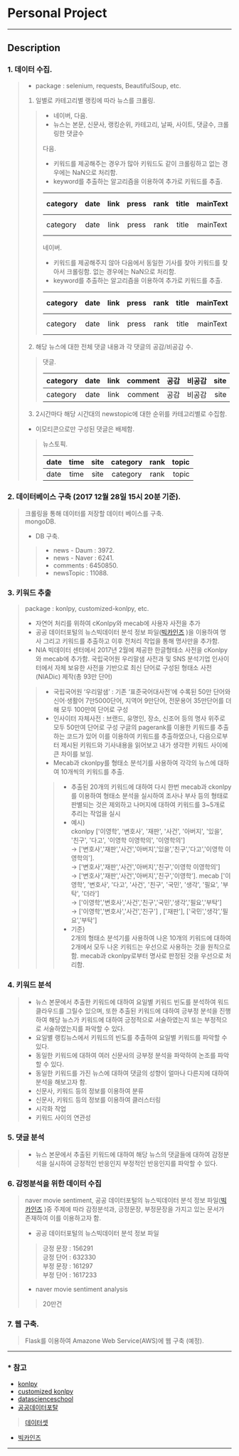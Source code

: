 # Personal Project   
---------------------------  
## Description  
### 1. 데이터 수집.  
> * package : selenium, requests, BeautifulSoup, etc.  
> 
> 1. 일별로 카테고리별 랭킹에 따라 뉴스를 크롤링.  
>> * 네이버, 다음.  
>> * 뉴스는 본문,  신문사, 랭킹순위, 카테고리, 날짜, 사이트, 댓글수, 크롤링한 댓글수  
>>
>> 다음.  
>> * 키워드를 제공해주는 경우가 많아 키워드도 같이 크롤링하고 없는 경우에는 NaN으로 처리함.
>> * keyword를 추출하는 알고리즘을 이용하여 추가로 키워드를 추출.  
>>  
>> | category | date | link | press | rank | title | mainText | keywords | number of comments |  real comment | site |  
>> |:------------|:------:|:-----:|:-------:|:------:|:----:|:-------------:|:-----------:|:-----------------------:|:---------------:|------:|
>> | category | date|link | press | rank | title | mainText | keyword | number of comments |  real comment | site |  
>> 
>> 네이버.    
>> * 키워드를 제공해주지 않아 다음에서 동일한 기사를 찾아 키워드를 찾아서 크롤링함. 없는 경우에는 NaN으로 처리함.  
>> * keyword를 추출하는 알고리즘을 이용하여 추가로 키워드를 추출. 
>> 
>> | category | date | link | press | rank | title | mainText | number of comments |  real comment | site |  
>> |:------------|:------:|:-----:|:-------:|:------:|:----:|:-------------:|:----------------------------:|:--------------------:|------:|
>> | category | date | link | press | rank | title | mainText | number of comments |  real comment | site |  
>
> 2. 해당 뉴스에 대한 전체 댓글 내용과 각 댓글의 공감/비공감 수.  
>>   
>> 댓글.  
>> 
>> | category | date | link | comment | 공감 | 비공감 | site |  
>> |:------------|:------:|:-----:|:------------:|:-----:|:---------:|-----:|  
>> | category | date | link | comment | 공감 | 비공감 | site |  
>>  
> 3.  2시간마다 해당 시간대의 newstopic에 대한 순위를 카테고리별로 수집함.  
> * 이모티콘으로만 구성된 댓글은 배제함.
>>  
>> 뉴스토픽.  
>> 
>> | date | time | site | category | rank | topic |  
>> |:-------|:------:|:-----:|:-----------:|:------:|--------:| 
>> | date | time | site | category | rank | topic |    
>>

### 2. 데이터베이스 구축 (2017 12월 28일 15시 20분 기준).  
> 크롤링을 통해 데이터를 저장할 데이터 베이스를 구축.  
> mongoDB.  
> * DB 구축.  
>> * news - Daum : 3972.  
>> * news - Naver : 6241.  
>> * comments : 6450850.  
>> * newsTopic : 11088.  

### 3. 키워드 추출
> package : konlpy, customized-konlpy, etc. 
> * 자연어 처리를 위하여 cKonlpy와 mecab에 사용자 사전을 추가
> * 공공 데이터포털의 뉴스빅데이터 분석 정보 파일([빅카인즈](https://www.kinds.or.kr/) )을 이용하여 명사 그리고 키워드를 추출하고 이후 전처리 작업을 통해 명사만을 추가함.  
> * NIA 빅데이터 센터에서 2017년 2월에 제공한 한글형태소 사전을 cKonlpy와 mecab에 추가함.
> 국립국어원 우리말샘 사전과 및 SNS 분석기업 인사이터에서 자체 보유한 사전을 기반으로 최신 단어로 구성된 형태소 사전(NIADic) 제작(총 93만 단어)
>> * 국립국어원 ‘우리말샘’ : 기존 ‘표준국어대사전’에 수록된 50만 단어와 신어·생활어 7만5000단어, 지역어 9만단어, 전문용어 35만단어를 더해 모두 100만여 단어로 구성
>> * 인사이터 자체사전 : 브랜드, 유명인, 장소, 신조어 등의 명사 위주로 모두 50만여 단어로 구성
>> 구글의 pagerank를 이용한 키워드를 추출하는 코드가 있어 이를 이용하여 키워드를 추출하였으나, 다음으로부터 제시된 키워드와 기사내용을 읽어보고 내가 생각한 키워드 사이에 큰 차이를 보임. 
>> * Mecab과 ckonlpy를 형태소 분석기를 사용하여 각각의 뉴스에 대하여 10개씩의 키워드를 추출. 
>>> * 추출된 20개의 키워드에 대하여 다시 한번 mecab과 ckonlpy를 이용하여 형태소 분석을 실시하여 조사나 부사 등의 형태로 판별되는 것은 제외하고 나머지에 대하여 키워드를 3~5개로 추리는 작업을 실시
>>> * 예시)  
>>> ckonlpy ['이영학', '변호사', '재판', '사건', '아버지', '있을', '친구', '다고', '이영학 이영학의', '이영학의']  
>>> -> ['변호사','재판','사건','아버지','있을','친구','다고','이영학 이영학의'].  
>>> -> ['변호사','재판','사건','아버지','친구','이영학 이영학의']  
>>> -> ['변호사','재판','사건','아버지','친구','이영학']. 
>>> mecab ['이영학', '변호사', '다고', '사건', '친구', '국민', '생각', '필요', '부탁', '더라']  
>>> -> ['이영학','변호사','사건','친구','국민','생각','필요','부탁']  
>>> -> ['이영학','변호사','사건','친구'] , ['재판'], ['국민','생각','필요','부탁']  
>>> * 기준)  
>>> 2개의 형태소 분석기를 사용하여 나온 10개의 키워드에 대하여 2개에서 모두 나온 키워드는 우선으로 사용하는 것을 원칙으로 함.
>>> mecab과 ckonlpy로부터 명사로 판정된 것을 우선으로 처리함. 

### 4. 키워드 분석
> * 뉴스 본문에서 추출한 키워드에 대하여 요일별 키워드 빈도를 분석하여 워드클라우드를 그릴수 있으며, 또한 추출된 키워드에 대하여 긍부정 분석을 진행하여 해당 뉴스가 키워드에 대하여 긍정적으로 서술하였는지 또는 부정적으로 서술하였는지를 파악할 수 있다. 
> * 요일별 랭킹뉴스에서 키워드의 빈도를 추출하여 요일별 키워드를 파악할 수 있다. 
> * 동일한 키워드에 대하여 여러 신문사의 긍부정 분석을 파악하여 논조를 파악할 수 있다. 
> * 동일한 키워드를 가진 뉴스에 대하여 댓글의 성향이 얼마나 다른지에 대하여 분석을 해보고자 함. 
> * 신문사, 키워드 등의 정보를 이용하여 분류
> * 신문사, 키워드 등의 정보를 이용하여 클러스터링
> * 시각화 작업
> * 키워드 사이의 연관성

### 5. 댓글 분석
> * 뉴스 본문에서 추출된 키워드에 대하여 해당 뉴스의 댓글들에 대하여 감정분석을 실시하여 긍정적인 반응인지 부정적인 반응인지를 파악할 수 있다. 

### 6. 감정분석을 위한 데이터 수집
> naver movie sentiment, 공공 데이터포털의 뉴스빅데이터 분석 정보 파일([빅카인즈](https://www.kinds.or.kr/) )중 주제에 따라 감정분석과, 긍정문장, 부정문장을 가지고 있는 문서가 존재하여 이를 이용하고자 함. 
>  * 공공 데이터포털의 뉴스빅데이터 분석 정보 파일
>> 긍정 문장 : 156291  
>> 긍정 단어 : 632330  
>> 부정 문장 : 161297  
>> 부정 단어 :  1617233  
> * naver movie sentiment analysis   
>> 20만건  

### 7. 웹 구축. 
> Flask를 이용하여 Amazone Web Service(AWS)에 웹 구축 (예정). 

---------------------------  
### * 참고
* [konlpy](konlpy.org)
* [customized konlpy](https://github.com/lovit/customized_konlpy)
* [datascienceschool](https://datascienceschool.net/)
* [공공데이터포탈](https://www.data.go.kr/)
> [데이터셋](https://www.data.go.kr/dataset/15012945/fileData.do)
* [빅카인즈](https://www.kinds.or.kr/)
---------------------------  
